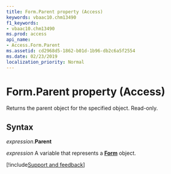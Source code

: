 ```yaml
---
title: Form.Parent property (Access)
keywords: vbaac10.chm13490
f1_keywords:
- vbaac10.chm13490
ms.prod: access
api_name:
- Access.Form.Parent
ms.assetid: cd2968d5-1862-b01d-1b96-db2c6a5f2554
ms.date: 02/23/2019
localization_priority: Normal
---
```



# Form.Parent property (Access)

Returns the parent object for the specified object. Read-only.


## Syntax

_expression_.**Parent**

_expression_ A variable that represents a **[Form](Access.Form.md)** object.




[!include[Support and feedback](~/includes/feedback-boilerplate.md)]